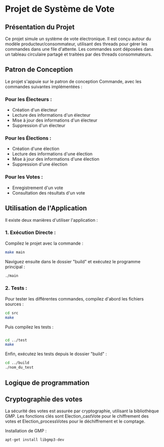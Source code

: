 # Projet de Système de Vote

## Présentation du Projet

Ce projet simule un système de vote électronique. Il est conçu autour du modèle producteur/consommateur, utilisant des threads pour gérer les commandes dans une file d'attente. Les commandes sont déposées dans un tableau circulaire partagé et traitées par des threads consommateurs.

## Patron de Conception

Le projet s'appuie sur le patron de conception Commande, avec les commandes suivantes implémentées :

### Pour les Électeurs :
- Création d'un électeur
- Lecture des informations d'un électeur
- Mise à jour des informations d'un électeur
- Suppression d'un électeur

### Pour les Élections :
- Création d'une élection
- Lecture des informations d'une élection
- Mise à jour des informations d'une élection
- Suppression d'une élection

### Pour les Votes :
- Enregistrement d'un vote
- Consultation des résultats d'un vote

## Utilisation de l'Application

Il existe deux manières d'utiliser l'application :

### 1. Exécution Directe :

Compilez le projet avec la commande :

```bash
make main
```
Naviguez ensuite dans le dossier "build" et exécutez le programme principal :

```bash
./main
```

### 2. Tests : 

Pour tester les différentes commandes, compilez d'abord les fichiers sources :

```bash
cd src
make
```

Puis compilez les tests :

```bash

cd ../test
make
```

Enfin, exécutez les tests depuis le dossier "build" :

```bash
cd ../build
./nom_du_test
```

## Logique de programmation



## Cryptographie des votes

La sécurité des votes est assurée par cryptographie, utilisant la bibliothèque GMP. Les fonctions clés sont Election_castVote pour le chiffrement des votes et Election_processVotes pour le déchiffrement et le comptage.

Installation de GMP :

````bash
apt-get install libgmp3-dev
````


